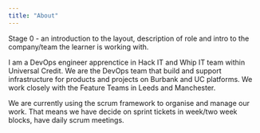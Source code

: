 ```yaml
---
title: "About"
---
```



Stage 0 - an introduction to the layout, description of role and intro to the company/team the learner is working with.  

I am a DevOps engineer apprenctice in Hack IT and Whip IT team within Universal Credit.
We are the DevOps team that build and support infrastructure for products and projects on Burbank and UC platforms. We work closely with the Feature Teams in Leeds and Manchester.

We are currently using the scrum framework to organise and manage our work. That means we have decide on sprint tickets in week/two week blocks, have daily scrum meetings.
